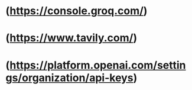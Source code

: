 # (https://console.groq.com/)
# (https://www.tavily.com/)
# (https://platform.openai.com/settings/organization/api-keys)
